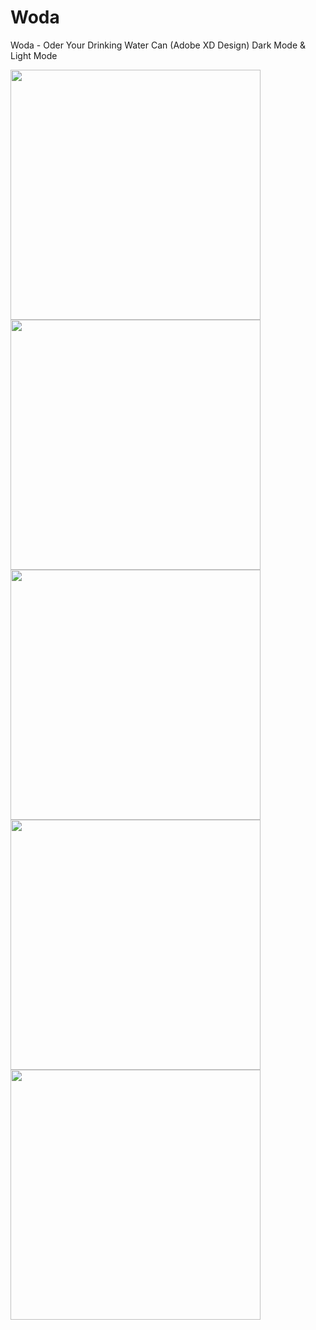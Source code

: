 # Woda
Woda - Oder Your Drinking Water Can (Adobe XD Design)
Dark Mode & Light Mode



<img src="https://user-images.githubusercontent.com/54468833/109395954-30a17200-7955-11eb-9c9f-391ecd964c20.png"
width="400" height="400">   <img src="https://user-images.githubusercontent.com/54468833/109396387-3f892400-7957-11eb-8ac7-abc00c2a4ec4.png"
width="400" height="400">   <img src="https://user-images.githubusercontent.com/54468833/109396470-c4743d80-7957-11eb-9ca0-c1d18ca6d13f.png"
width="400" height="400">   <img src="https://user-images.githubusercontent.com/54468833/109396502-f1285500-7957-11eb-9a05-e8dd867cedf7.png"
width="400" height="400">   <img src="https://user-images.githubusercontent.com/54468833/109396555-36e51d80-7958-11eb-9dec-ea45ffedba06.png"
width="400" height="400">




